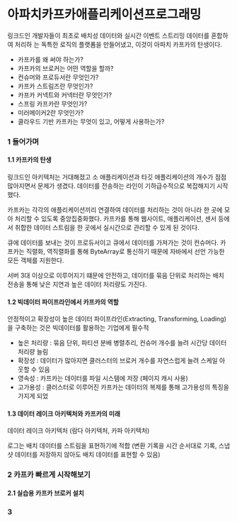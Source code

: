 # 아파치카프카애플리케이션프로그래밍

링크드인 개발자들이 최초로 배치성 데이터와 실시간 이벤트 스트리밍 데이터를 혼합하여 처리하 는 독특한 로직의 플랫폼을 만들어냈고, 이것이 아파치 카프카의 탄생이다.

- 카프카를 왜 써야 하는가?
- 카프카의 브로커는 어떤 역할을 할까?
- 컨슈머와 프로듀서란 무엇인가?
- 카프카 스트림즈란 무엇인가?
- 카프카 커넥트와 커넥터란 무엇인가?
- 스프링 카프카란 무엇인가?
- 미러메이커2란 무엇인가?
- 클라우드 기반 카프카는 무엇이 있고, 어떻게 사용하는가?

### 1 들어가며

#### 1.1 카프카의 탄생

링크드인 아키텍처는 거대해졌고 소  애플리케이션과 타깃 애플리케이션의 개수가 점점 많아지면서 문제가 생겼다. 
데이터를 전송하는 라인이 기하급수적으로 복잡해지기 시작했다.

카프카는 각각의 애플리케이션끼리 연결하여 데이터를 처리하는 것이 아니라 한 곳에 모아 처리할 수 있도록 중앙집중화했다.
카프카를 통해 웹사이트, 애플리케이션, 센서 등에서 취합한 데이터 스트림을 한 곳에서 실시간으로 관리할 수 있게 된 것이다.

큐에 데이터를 보내는 것이 프로듀서이고 큐에서 데이터를 가져가는 것이 컨슈머다.
카프카는 직렬화, 역직렬화를 통해 ByteArray로 통신하기 때문에 자바에서 선언 가능한 모든 객체를 지원한다.

서버 3대 이상으로 이루어지기 떄문에 안전하고, 데이터를 묶음 단위로 처리하는 배치 전송을 통해 낮은 지연과 높은 데이터 처리량도 가진다.

#### 1.2 빅데이터 파이프라인에서 카프카의 역할

안정적이고 확장성이 높은 데이터 파이프라인(Extracting, Transforming, Loading)을 구축하는 것은 빅데이터를 활용하는 기업에게 필수적

- 높은 처리량 : 묶음 단위, 파티션 분배 병렬추리, 컨슈머 개수를 늘려 시간당 데이터 처리량 늘림
- 확장성 : 데이터가 많아지면 클러스터의 브로커 개수를 자연스럽게 늘려 스케일 아웃할 수 있음
- 영속성 : 카프카는 데이터를 파일 시스템에 저장 (페이지 캐시 사용)
- 고가용성 : 클러스터로 이루어진 카프카는 데이터의 복제를 통해 고가용성의 특징을 가지게 되었

#### 1.3 데이터 레이크 아키텍처와 카프카의 미래
데이터 레이크 아키텍처
(람다 아키텍처, 카파 아키텍처)

로그는 배치 데이터를 스트림을 표현하기에 적합 (변환 기록을 시간 순서대로 기록, 스냅샷 데이터를 저장하지 않아도 배치 데이터를 표현할 수 있음)


### 2 카프카 빠르게 시작해보기

#### 2.1 실습용 카프카 브로커 설치

### 3 
